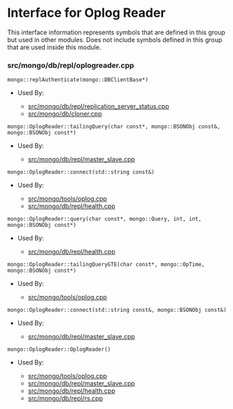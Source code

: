 
# Interface for Oplog Reader
This interface information represents symbols that are defined in this group but used in other modules.  Does not include symbols defined in this group that are used inside this module.

### src/mongo/db/repl/oplogreader.cpp

<div></div>

    mongo::replAuthenticate(mongo::DBClientBase*)

- Used By:

    - [src/mongo/db/repl/replication\_server\_status.cpp](../../../../replication/replica\_set\_state)
    - [src/mongo/db/cloner.cpp](../../../../storage/storage\_layer\_structure)

<div></div>

    mongo::OplogReader::tailingQuery(char const*, mongo::BSONObj const&, mongo::BSONObj const*)

- Used By:

    - [src/mongo/db/repl/master\_slave.cpp](../../../../replication/master\_slave)

<div></div>

    mongo::OplogReader::connect(std::string const&)

- Used By:

    - [src/mongo/tools/oplog.cpp](../../../../tools/tools)
    - [src/mongo/db/repl/health.cpp](../../../../replication/replica\_set\_state)

<div></div>

    mongo::OplogReader::query(char const*, mongo::Query, int, int, mongo::BSONObj const*)

- Used By:

    - [src/mongo/db/repl/health.cpp](../../../../replication/replica\_set\_state)

<div></div>

    mongo::OplogReader::tailingQueryGTE(char const*, mongo::OpTime, mongo::BSONObj const*)

- Used By:

    - [src/mongo/tools/oplog.cpp](../../../../tools/tools)

<div></div>

    mongo::OplogReader::connect(std::string const&, mongo::BSONObj const&)

- Used By:

    - [src/mongo/db/repl/master\_slave.cpp](../../../../replication/master\_slave)

<div></div>

    mongo::OplogReader::OplogReader()

- Used By:

    - [src/mongo/tools/oplog.cpp](../../../../tools/tools)
    - [src/mongo/db/repl/master\_slave.cpp](../../../../replication/master\_slave)
    - [src/mongo/db/repl/health.cpp](../../../../replication/replica\_set\_state)
    - [src/mongo/db/repl/rs.cpp](../../../../replication/replica\_set\_state)
